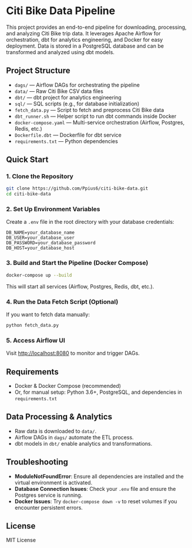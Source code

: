 # Citi Bike Data Pipeline

This project provides an end-to-end pipeline for downloading, processing, and analyzing Citi Bike trip data. It leverages Apache Airflow for orchestration, dbt for analytics engineering, and Docker for easy deployment. Data is stored in a PostgreSQL database and can be transformed and analyzed using dbt models.

## Project Structure

- `dags/` — Airflow DAGs for orchestrating the pipeline
- `data/` — Raw Citi Bike CSV data files
- `dbt/` — dbt project for analytics engineering
- `sql/` — SQL scripts (e.g., for database initialization)
- `fetch_data.py` — Script to fetch and preprocess Citi Bike data
- `dbt_runner.sh` — Helper script to run dbt commands inside Docker
- `docker-compose.yaml` — Multi-service orchestration (Airflow, Postgres, Redis, etc.)
- `Dockerfile.dbt` — Dockerfile for dbt service
- `requirements.txt` — Python dependencies

## Quick Start

### 1. Clone the Repository

```bash
git clone https://github.com/Ppius6/citi-bike-data.git
cd citi-bike-data
```

### 2. Set Up Environment Variables

Create a `.env` file in the root directory with your database credentials:

```
DB_NAME=your_database_name
DB_USER=your_database_user
DB_PASSWORD=your_database_password
DB_HOST=your_database_host
```

### 3. Build and Start the Pipeline (Docker Compose)

```bash
docker-compose up --build
```

This will start all services (Airflow, Postgres, Redis, dbt, etc.).

### 4. Run the Data Fetch Script (Optional)

If you want to fetch data manually:

```bash
python fetch_data.py
```

### 5. Access Airflow UI

Visit [http://localhost:8080](http://localhost:8080) to monitor and trigger DAGs.

## Requirements

- Docker & Docker Compose (recommended)
- Or, for manual setup: Python 3.6+, PostgreSQL, and dependencies in `requirements.txt`

## Data Processing & Analytics

- Raw data is downloaded to `data/`.
- Airflow DAGs in `dags/` automate the ETL process.
- dbt models in `dbt/` enable analytics and transformations.

## Troubleshooting

- **ModuleNotFoundError**: Ensure all dependencies are installed and the virtual environment is activated.
- **Database Connection Issues**: Check your `.env` file and ensure the Postgres service is running.
- **Docker Issues**: Try `docker-compose down -v` to reset volumes if you encounter persistent errors.

## License

MIT License